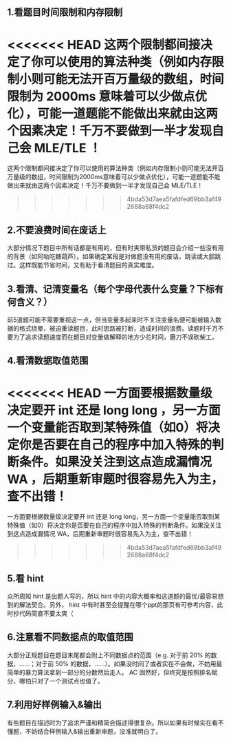 ## 1.看题目时间限制和内存限制
<<<<<<< HEAD
这两个限制都间接决定了你可以使用的算法种类（例如内存限制小则可能无法开百万量级的数组，时间限制为 2000ms 意味着可以少做点优化），可能一道题能不能做出来就由这两个因素决定！千万不要做到一半才发现自己会 MLE/TLE ！
=======
这两个限制都间接决定了你可以使用的算法种类（例如内存限制小则可能无法开百万量级的数组，时间限制为2000ms意味着可以少做点优化），可能一道题能不能做出来就由这两个因素决定！千万不要做到一半才发现自己会 MLE/TLE！
>>>>>>> 4bda53d7aea5fafdfed69bb3af492688a68f4dc2

## 2.不要浪费时间在废话上
大部分情况下题目中所有话都是有用的，但有时夹带私货的题目会介绍一些没有用的背景（如阿呦吃糖葫芦）。如果确定某段是对做题没有用的废话，跳读或大胆跳过。这样既能节省时间，又有助于看清题目的真实难度。

## 3.看清、记清变量名（每个字母代表什么变量？下标有何含义？）
前5道题可能不需要重视这一点，但当变量多起来时不关注变量名便可能被输入数据的格式绕晕，被迫重读题目，此时思路被打断，造成时间的浪费。读题时千万不要为了追求读题速度而在题目对变量做解释的地方少花时间，磨刀不误砍柴工。

## 4.看清数据取值范围
<<<<<<< HEAD
一方面要根据数量级决定要开 int 还是 long long ，另一方面一个变量能否取到某特殊值（如0）将决定你是否要在自己的程序中加入特殊的判断条件。如果没关注到这点造成漏情况 WA ，后期重新审题时很容易先入为主，查不出错！
=======
一方面要根据数量级决定要开 int 还是 long long，另一方面一个变量能否取到某特殊值（如0）将决定你是否要在自己的程序中加入特殊的判断条件。如果没关注到这点造成漏情况 WA，后期重新审题时很容易先入为主，查不出错！
>>>>>>> 4bda53d7aea5fafdfed69bb3af492688a68f4dc2

## 5.看 hint
众所周知 hint 是出题人写的，所以 hint 中的内容大概率和这道题的最优/最容易想到的解法契合。另外， hint 中有时甚至会提醒在哪个ppt的那页有可参考内容，此时抄代码简直不要太爽（

## 6.注意看不同数据点的取值范围
大部分正规题目在题目末尾都会附上不同数据点的范围（e.g. 对于前 20% 的数据，……；对于前 50% 的数据，……）。如果没时间了或者实在不会做，不妨用最简单的暴力算法拿到一部分的分数然后走人。 AC 固然好，但终究是按照排名赋分，哪怕只对了一个测试点也值了。

## 7.利用好样例输入&输出
有些题目在描述时为了追求严谨和精简会描述得很复杂。所以如果有时候实在看不懂题，不妨结合样例输入&输出重新审题，没准就明白了。